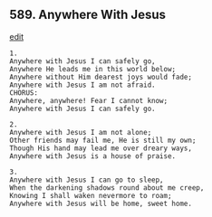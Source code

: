 
## 589.  Anywhere With Jesus
[edit](https://docs.google.com/document/d/1ozoQGB5Trh2JnE-0B7mIsGtI1Da8PWod/edit?mode=html)



    1.
    Anywhere with Jesus I can safely go,
    Anywhere He leads me in this world below;
    Anywhere without Him dearest joys would fade;
    Anywhere with Jesus I am not afraid.
    CHORUS:
    Anywhere, anywhere! Fear I cannot know;
    Anywhere with Jesus I can safely go.

    2.
    Anywhere with Jesus I am not alone;
    Other friends may fail me, He is still my own;
    Though His hand may lead me over dreary ways,
    Anywhere with Jesus is a house of praise.

    3.
    Anywhere with Jesus I can go to sleep,
    When the darkening shadows round about me creep,
    Knowing I shall waken nevermore to roam;
    Anywhere with Jesus will be home, sweet home.
